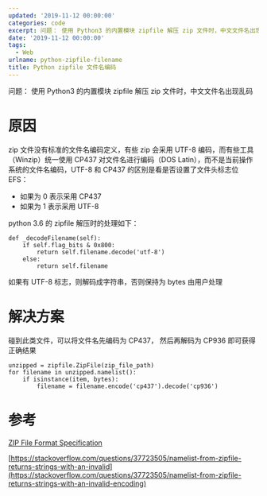 ```yaml
---
updated: '2019-11-12 00:00:00'
categories: code
excerpt: 问题： 使用 Python3 的内置模块 zipfile 解压 zip 文件时，中文文件名出现乱码
date: '2019-11-12 00:00:00'
tags:
  - Web
urlname: python-zipfile-filename
title: Python zipfile 文件名编码
---
```


问题： 使用 Python3 的内置模块 zipfile 解压 zip 文件时，中文文件名出现乱码


# 原因


zip 文件没有标准的文件名编码定义，有些 zip 会采用 UTF-8 编码，而有些工具（Winzip）统一使用 CP437 对文件名进行编码（DOS Latin），而不是当前操作系统的文件名编码，UTF-8 和 CP437 的区别是看是否设置了文件头标志位 EFS：

- 如果为 0 表示采用 CP437
- 如果为 1 表示采用 UTF-8

python 3.6 的 zipfile 解压时的处理如下：


```text
def _decodeFilename(self):
    if self.flag_bits & 0x800:
        return self.filename.decode('utf-8')
    else:
        return self.filename

```


如果有 UTF-8 标志，则解码成字符串，否则保持为 bytes 由用户处理


# 解决方案


碰到此类文件，可以将文件名先编码为 CP437， 然后再解码为 CP936 即可获得正确结果


```text
unzipped = zipfile.ZipFile(zip_file_path)
for filename in unzipped.namelist():
    if isinstance(item, bytes):
        filename = filename.encode('cp437').decode('cp936')

```


# 参考


[ZIP File Format Specification](https://pkware.cachefly.net/webdocs/casestudies/APPNOTE.TXT)


[https://stackoverflow.com/questions/37723505/namelist-from-zipfile-returns-strings-with-an-invalid](https://stackoverflow.com/questions/37723505/namelist-from-zipfile-returns-strings-with-an-invalid-encoding)

